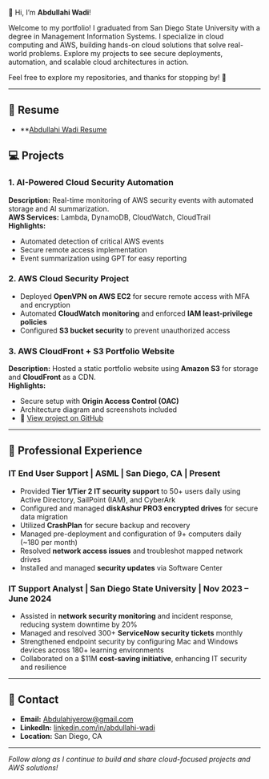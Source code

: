 👋 Hi, I’m **Abdullahi Wadi**!  

Welcome to my portfolio! I graduated from San Diego State University with a degree in Management Information Systems. I specialize in cloud computing and AWS, building hands-on cloud solutions that solve real-world problems. Explore my projects to see secure deployments, automation, and scalable cloud architectures in action.

Feel free to explore my repositories, and thanks for stopping by! 🚀  

---

## 📄 Resume
- **[Abdullahi Wadi Resume ](Abdullahi_Wadi_Resume.pdf)


## 💻 Projects

### 1. AI-Powered Cloud Security Automation
**Description:** Real-time monitoring of AWS security events with automated storage and AI summarization.  
**AWS Services:** Lambda, DynamoDB, CloudWatch, CloudTrail  
**Highlights:**  
- Automated detection of critical AWS events  
- Secure remote access implementation  
- Event summarization using GPT for easy reporting  

### 2. AWS Cloud Security Project
- Deployed **OpenVPN on AWS EC2** for secure remote access with MFA and encryption  
- Automated **CloudWatch monitoring** and enforced **IAM least-privilege policies**  
- Configured **S3 bucket security** to prevent unauthorized access  

### 3. AWS CloudFront + S3 Portfolio Website
**Description:** Hosted a static portfolio website using **Amazon S3** for storage and **CloudFront** as a CDN.  
**Highlights:**  
- Secure setup with **Origin Access Control (OAC)**  
- Architecture diagram and screenshots included  
- 🔗 [View project on GitHub](https://github.com/AbdullahiWadi2025/aws-cloudfront-s3-portfolio-site)  

---

## 💼 Professional Experience

### IT End User Support | ASML | San Diego, CA | Present
- Provided **Tier 1/Tier 2 IT security support** to 50+ users daily using Active Directory, SailPoint (IAM), and CyberArk  
- Configured and managed **diskAshur PRO3 encrypted drives** for secure data migration  
- Utilized **CrashPlan** for secure backup and recovery  
- Managed pre-deployment and configuration of 9+ computers daily (~180 per month)  
- Resolved **network access issues** and troubleshot mapped network drives  
- Installed and managed **security updates** via Software Center  

### IT Support Analyst | San Diego State University | Nov 2023 – June 2024
- Assisted in **network security monitoring** and incident response, reducing system downtime by 20%  
- Managed and resolved 300+ **ServiceNow security tickets** monthly  
- Strengthened endpoint security by configuring Mac and Windows devices across 180+ learning environments  
- Collaborated on a $11M **cost-saving initiative**, enhancing IT security and resilience  

---

## 📧 Contact
- **Email:** Abdulahiyerow@gmail.com  
- **LinkedIn:** [linkedin.com/in/abdullahi-wadi](https://linkedin.com/in/abdullahi-wadi)  
- **Location:** San Diego, CA  

---

*Follow along as I continue to build and share cloud-focused projects and AWS solutions!*
